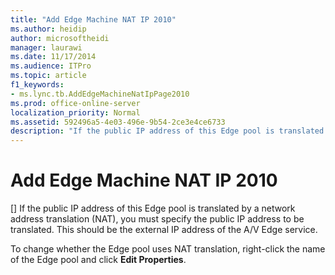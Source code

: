 ```yaml
---
title: "Add Edge Machine NAT IP 2010"
ms.author: heidip
author: microsoftheidi
manager: laurawi
ms.date: 11/17/2014
ms.audience: ITPro
ms.topic: article
f1_keywords:
- ms.lync.tb.AddEdgeMachineNatIpPage2010
ms.prod: office-online-server
localization_priority: Normal
ms.assetid: 592496a5-4e03-496e-9b54-2ce3e4ce6733
description: "If the public IP address of this Edge pool is translated by a network address translation (NAT), you must specify the public IP address to be translated. This should be the external IP address of the A/V Edge service."
---
```


# Add Edge Machine NAT IP 2010
[]
If the public IP address of this Edge pool is translated by a network address translation (NAT), you must specify the public IP address to be translated. This should be the external IP address of the A/V Edge service.
  
To change whether the Edge pool uses NAT translation, right-click the name of the Edge pool and click **Edit Properties**.
  

